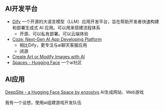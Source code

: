 ## AI开发平台
- [Dify](https://cloud.dify.ai/apps) 一个开源的大语言模型（LLM）应用开发平台，旨在帮助开发者快速构建和部署生成式 AI 应用。可以用来搭建流程体系
	- 开源、可以私有部署。可以云端体验
- [Coze: Next-Gen AI App Developing Platform](https://www.coze.com/)
	- 相比Dify，更专注与ai聊天客服应用
	- 闭源
- [Create Art or Modify Images with AI](https://openart.ai/home)
- [Spaces - Hugging Face](https://huggingface.co/spaces) 一个ai社区

## AI应用
[DeepSite - a Hugging Face Space by enzostvs](https://huggingface.co/spaces/enzostvs/deepsite) AI生成网站、Web游戏

我有一个设想，使用ai组建游戏开发队伍
